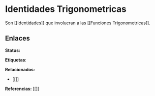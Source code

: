 # Identidades Trigonometricas
Son [[Identidades]] que involucran a las [[Funciones Trigonometricas]].

## Enlaces
**Status:**

**Etiquetas:**

**Relacionados:**
- [[]]

**Referencias:**
[[]]